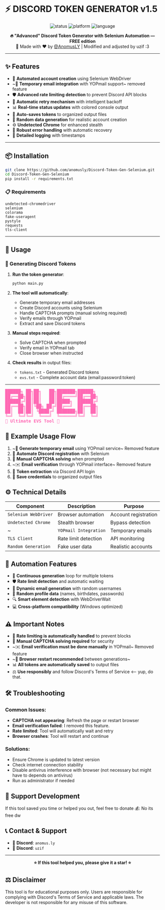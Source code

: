 # ⚡ DISCORD TOKEN GENERATOR v1.5

<p align="center">
  <img src="https://img.shields.io/badge/Status-FREE%20TOOL-green?style=for-the-badge" alt="status" />
  <img src="https://img.shields.io/badge/Platform-Windows-blue?style=for-the-badge" alt="platform" />
  <img src="https://img.shields.io/badge/Language-Python-yellow?style=for-the-badge" alt="language" />
</p>

<p align="center">
  <b>🔥 "Advanced" Discord Token Generator with Selenium Automation — FREE edition</b><br>
  🎉 Made with ❤️ by <a href="https://github.com/anomusly">@AnomusLY</a> | Modified and adjusted by uzif :3</a>
</p>

---

## ✨ Features

- 🤖 **Automated account creation** using Selenium WebDriver
- ~📧 **Temporary email integration** with YOPmail support~ removed feature
- 🛡️ **Advanced rate limiting detection** to prevent Discord API blocks
- 🔄 **Automatic retry mechanism** with intelligent backoff
- 📊 **Real-time status updates** with colored console output
- 💾 **Auto-saves tokens** to organized output files
- 🎯 **Random data generation** for realistic account creation
- ⚙️ **Undetected Chrome** for enhanced stealth
- 🔄 **Robust error handling** with automatic recovery
- 📝 **Detailed logging** with timestamps

---

## 📦 Installation

```bash
git clone https://github.com/anomusly/Discord-Token-Gen-Selenium.git
cd Discord-Token-Gen-Selenium
pip install -r requirements.txt
```

### 📋 Requirements

```
undetected-chromedriver
selenium
colorama
fake-useragent
pystyle
requests
tls-client
```

---

## 🚀 Usage

### 🎯 Generating Discord Tokens

1. **Run the token generator**:
   ```bash
   python main.py
   ```

2. **The tool will automatically**:
   - Generate temporary email addresses
   - Create Discord accounts using Selenium
   - Handle CAPTCHA prompts (manual solving required)
   - Verify emails through YOPmail
   - Extract and save Discord tokens

3. **Manual steps required**:
   - Solve CAPTCHA when prompted
   - Verify email in YOPmail tab
   - Close browser when instructed

4. **Check results** in output files:
   - `tokens.txt` - Generated Discord tokens
   - `evs.txt` - Complete account data (email:password:token)

---

<pre style="color: hotpink; font-weight: bold;">
██████╗ ██╗██╗   ██╗███████╗██████╗
██╔══██╗██║██║   ██║██╔════╝██╔══██╗
██████╔╝██║██║   ██║█████╗  ██████╔╝
██╔══██╗██║╚██╗ ██╔╝██╔══╝  ██╔══██╗
██║  ██║██║ ╚████╔╝ ███████╗██║  ██║
╚═╝  ╚═╝╚═╝  ╚═══╝  ╚══════╝╚═╝  ╚═╝
🚀 Ultimate EVS Tool 🚀
</pre>

## 🧾 Example Usage Flow

1. ~📧 **Generate temporary email** using YOPmail service~ Removed feature
2. 🤖 **Automate Discord registration** with Selenium
3. 🧩 **Manual CAPTCHA solving** when prompted
4. ~✉️ **Email verification** through YOPmail interface~ Removed feature
5. 🔑 **Token extraction** via Discord API login
6. 💾 **Save credentials** to organized output files

## ⚙️ Technical Details

| Component | Description | Purpose |
|-----------|-------------|---------|
| `Selenium WebDriver` | Browser automation | Account registration |
| `Undetected Chrome` | Stealth browser | Bypass detection |
~| `YOPmail Integration` | Temporary emails | Email verification |~ Removed feature
| `TLS Client` | Rate limit detection | API monitoring |
| `Random Generation` | Fake user data | Realistic accounts |

## 🎯 Automation Features

- 🔄 **Continuous generation** loop for multiple tokens
- 🛡️ **Rate limit detection** and automatic waiting
- 📧 **Dynamic email generation** with random usernames
- 🎲 **Random profile data** (names, birthdates, passwords)
- 🔍 **Smart element detection** with WebDriverWait
- 💻 **Cross-platform compatibility** (Windows optimized)

## ⚠️ Important Notes

- 🚦 **Rate limiting is automatically handled** to prevent blocks
- 🧩 **Manual CAPTCHA solving required** for security
- ~✉️ **Email verification must be done manually** in YOPmail~ Removed feature
- ~🔄 **Browser restart recommended** between generations~
- 📊 **All tokens are automatically saved** to output files
- ⚖️ **Use responsibly** and follow Discord's Terms of Service <-- yup, do that.

## 🛠️ Troubleshooting

### Common Issues:
- **CAPTCHA not appearing**: Refresh the page or restart browser
- **Email verification failed**: I removed this feature.
- **Rate limited**: Tool will automatically wait and retry
- **Browser crashes**: Tool will restart and continue

### Solutions:
- Ensure Chrome is updated to latest version
- Check internet connection stability
- Disable antivirus interference with browser (not necessary but might have to depends on antivirus)
- Run as administrator if needed

## 💸 Support Development

If this tool saved you time or helped you out, feel free to donate 💰:
No its free dw

## 📞 Contact & Support

- 💬 **Discord**: `anomus.ly`
- 💬 **Discord**: `uzif`

---

<p align="center">
  <b>⭐ If this tool helped you, please give it a star! ⭐</b>
</p>

## ⚖️ Disclaimer

This tool is for educational purposes only. Users are responsible for complying with Discord's Terms of Service and applicable laws. The developer is not responsible for any misuse of this software.
